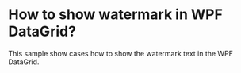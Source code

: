 # How to show watermark in WPF DataGrid?
This sample show cases how to show the watermark text in the WPF DataGrid.
